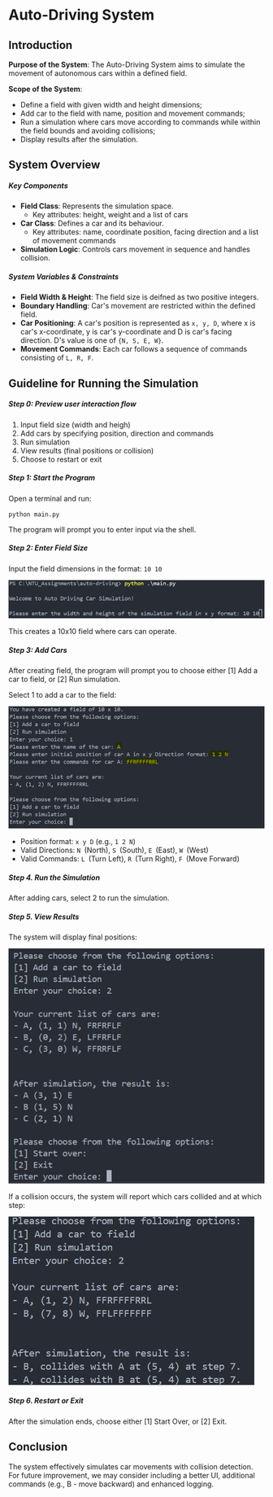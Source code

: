 # Auto-Driving System

## Introduction

**Purpose of the System**: The Auto-Driving System aims to simulate the movement of autonomous cars within a defined field.

**Scope of the System**:

* Define a field with given width and height dimensions;
* Add car to the field with name, position and movement commands;
* Run a simulation where cars move according to commands while within the field bounds and avoiding collisions;
* Display results after the simulation.

## System Overview

##### Key Components

* **Field Class**: Represents the simulation space.
  * Key attributes: height, weight and a list of cars
* **Car Class**: Defines a car and its behaviour.
  * Key attributes: name, coordinate position, facing direction and a list of movement commands
* **Simulation Logic**: Controls cars movement in sequence and handles collision.

##### System Variables & Constraints

* **Field Width & Height**: The field size is deifned as two positive integers.
* **Boundary Handling**: Car's movement are restricted within the defined field.
* **Car Positioning**: A car's position is represented as `x, y, D`, where x is car's x-coordinate, y is car's y-coordinate and D is car's facing direction. D's value is one of `{N, S, E, W}`.
* **Movement Commands**: Each car follows a sequence of commands consisting of `L, R, F`.

## Guideline for Running the Simulation

##### Step 0: Preview user interaction flow

1. Input field size (width and heigh)
2. Add cars by specifying position, direction and commands
3. Run simulation
4. View results (final positions or collision)
5. Choose to restart or exit

##### Step 1: Start the Program

Open a terminal and run:

```
python main.py
```

The program will prompt you to enter input via the shell.

##### Step 2: Enter Field Size

Input the field dimensions in the format: `10 10`

![1740979585282](image/guideline/1740979585282.png "Example input field size")

This creates a 10x10 field where cars can operate.

##### Step 3: Add Cars

After creating field, the program will prompt you to choose either [1] Add a car to field, or [2] Run simulation.

Select 1 to add a car to the field:

![1740980107484](image/guideline/1740980107484.png)

* Position format: `x y D` (e.g., `1 2 N`)
* Valid Directions: `N `(North), `S `(South), `E `(East), `W `(West)
* Valid Commands: `L `(Turn Left), `R `(Turn Right), `F `(Move Forward)

##### Step 4. Run the Simulation

After adding cars, select 2 to run the simulation.

##### Step 5. View Results

The system will display final positions:

![1740983116164](image/guideline/1740983116164.png)

If a collision occurs, the system will report which cars collided and at which step:

![1740983204228](image/guideline/1740983204228.png)

##### Step 6. Restart or Exit

After the simulation ends, choose either [1] Start Over, or [2] Exit.

## Conclusion

The system effectively simulates car movements with collision detection. For future improvement, we may consider including a better UI, additional commands (e.g., B - move backward) and enhanced logging.
